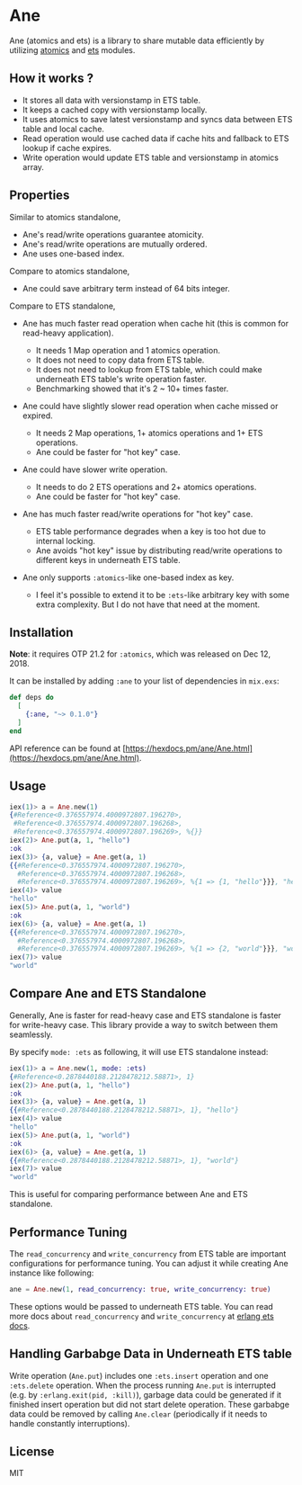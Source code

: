 # Ane

Ane (atomics and ets) is a library to share mutable data efficiently by
utilizing [atomics](http://erlang.org/doc/man/atomics.html) and
[ets](http://erlang.org/doc/man/ets.html) modules.

## How it works ?

* It stores all data with versionstamp in ETS table.
* It keeps a cached copy with versionstamp locally.
* It uses atomics to save latest versionstamp and syncs data between ETS table and local cache.
* Read operation would use cached data if cache hits and fallback to ETS lookup if cache expires.
* Write operation would update ETS table and versionstamp in atomics array.

## Properties

Similar to atomics standalone,

* Ane's read/write operations guarantee atomicity.
* Ane's read/write operations are mutually ordered.
* Ane uses one-based index.

Compare to atomics standalone,

* Ane could save arbitrary term instead of 64 bits integer.

Compare to ETS standalone,

* Ane has much faster read operation when cache hit (this is common for read-heavy application).

  - It needs 1 Map operation and 1 atomics operation.
  - It does not need to copy data from ETS table.
  - It does not need to lookup from ETS table, which could make underneath ETS table's write operation faster.
  - Benchmarking showed that it's 2 ~ 10+ times faster.

* Ane could have slightly slower read operation when cache missed or expired.

  - It needs 2 Map operations, 1+ atomics operations and 1+ ETS operations.
  - Ane could be faster for "hot key" case.

* Ane could have slower write operation.

  - It needs to do 2 ETS operations and 2+ atomics operations.
  - Ane could be faster for "hot key" case.

* Ane has much faster read/write operations for "hot key" case.

  - ETS table performance degrades when a key is too hot due to internal locking.
  - Ane avoids "hot key" issue by distributing read/write operations to different keys in underneath ETS table.

* Ane only supports `:atomics`-like one-based index as key.

  - I feel it's possible to extend it to be `:ets`-like arbitrary key with some extra complexity. But I do not have that need at the moment.

## Installation

**Note**: it requires OTP 21.2 for `:atomics`, which was released on Dec 12, 2018.

It can be installed by adding `:ane` to your list of dependencies in `mix.exs`:

```elixir
def deps do
  [
    {:ane, "~> 0.1.0"}
  ]
end
```

API reference can be found at [https://hexdocs.pm/ane/Ane.html](https://hexdocs.pm/ane/Ane.html).

## Usage

```elixir
iex(1)> a = Ane.new(1)
{#Reference<0.376557974.4000972807.196270>,
 #Reference<0.376557974.4000972807.196268>,
 #Reference<0.376557974.4000972807.196269>, %{}}
iex(2)> Ane.put(a, 1, "hello")
:ok
iex(3)> {a, value} = Ane.get(a, 1)
{{#Reference<0.376557974.4000972807.196270>,
  #Reference<0.376557974.4000972807.196268>,
  #Reference<0.376557974.4000972807.196269>, %{1 => {1, "hello"}}}, "hello"}
iex(4)> value
"hello"
iex(5)> Ane.put(a, 1, "world")
:ok
iex(6)> {a, value} = Ane.get(a, 1)
{{#Reference<0.376557974.4000972807.196270>,
  #Reference<0.376557974.4000972807.196268>,
  #Reference<0.376557974.4000972807.196269>, %{1 => {2, "world"}}}, "world"}
iex(7)> value
"world"
```

## Compare Ane and ETS Standalone

Generally, Ane is faster for read-heavy case and ETS standalone is faster for write-heavy case. This library provide a way to switch between them seamlessly.

By specify `mode: :ets` as following, it will use ETS standalone instead:

```elixir
iex(1)> a = Ane.new(1, mode: :ets)
{#Reference<0.2878440188.2128478212.58871>, 1}
iex(2)> Ane.put(a, 1, "hello")
:ok
iex(3)> {a, value} = Ane.get(a, 1)
{{#Reference<0.2878440188.2128478212.58871>, 1}, "hello"}
iex(4)> value
"hello"
iex(5)> Ane.put(a, 1, "world")
:ok
iex(6)> {a, value} = Ane.get(a, 1)
{{#Reference<0.2878440188.2128478212.58871>, 1}, "world"}
iex(7)> value
"world"
```

This is useful for comparing performance between Ane and ETS standalone.

## Performance Tuning

The `read_concurrency` and `write_concurrency` from ETS table are important configurations for performance tuning. You can adjust it while creating Ane instance like following:

```elixir
ane = Ane.new(1, read_concurrency: true, write_concurrency: true)
```

These options would be passed to underneath ETS table. You can read more docs about `read_concurrency` and `write_concurrency` at [erlang ets docs](http://erlang.org/doc/man/ets.html#new-2).

## Handling Garbabge Data in Underneath ETS table

Write operation (`Ane.put`) includes one `:ets.insert` operation and one `:ets.delete` operation.
When the process running `Ane.put` is interrupted (e.g. by `:erlang.exit(pid, :kill)`), garbage
data could be generated if it finished insert operation but did not start delete operation. These
garbabge data could be removed by calling `Ane.clear` (periodically if it needs to handle constantly interruptions).

## License

MIT
